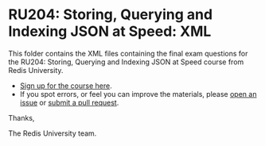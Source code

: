 # RU204: Storing, Querying and Indexing JSON at Speed: XML

This folder contains the XML files containing the final exam questions for the RU204: Storing, Querying and Indexing JSON at Speed course from Redis University.

* [Sign up for the course here](https://university.redis.com/courses/ru204/).
* If you spot errors, or feel you can improve the materials, please [open an issue](https://github.com/redislabs-training/ru204/issues) or [submit a pull request](https://github.com/redislabs-training/ru204/pulls).

Thanks,

The Redis University team.